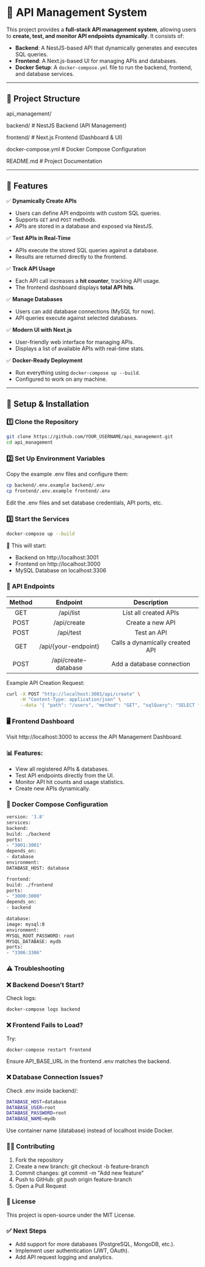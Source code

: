 # 📌 API Management System

This project provides a **full-stack API management system**, allowing users to **create, test, and monitor API endpoints dynamically**. It consists of:

- **Backend**: A NestJS-based API that dynamically generates and executes SQL queries.
- **Frontend**: A Next.js-based UI for managing APIs and databases.
- **Docker Setup**: A `docker-compose.yml` file to run the backend, frontend, and database services.

---

## 📂 Project Structure

api_management/ 

backend/        # NestJS Backend (API Management)

frontend/       # Next.js Frontend (Dashboard & UI)

docker-compose.yml  # Docker Compose Configuration

README.md       # Project Documentation

---

## 🚀 Features

✅ **Dynamically Create APIs**
- Users can define API endpoints with custom SQL queries.
- Supports `GET` and `POST` methods.
- APIs are stored in a database and exposed via NestJS.

✅ **Test APIs in Real-Time**
- APIs execute the stored SQL queries against a database.
- Results are returned directly to the frontend.

✅ **Track API Usage**
- Each API call increases a **hit counter**, tracking API usage.
- The frontend dashboard displays **total API hits**.

✅ **Manage Databases**
- Users can add database connections (MySQL for now).
- API queries execute against selected databases.

✅ **Modern UI with Next.js**
- User-friendly web interface for managing APIs.
- Displays a list of available APIs with real-time stats.

✅ **Docker-Ready Deployment**
- Run everything using `docker-compose up --build`.
- Configured to work on any machine.

---

## 🔧 Setup & Installation

### 1️⃣ Clone the Repository

```sh
git clone https://github.com/YOUR_USERNAME/api_management.git
cd api_management
```

### 2️⃣ Set Up Environment Variables

Copy the example .env files and configure them:

```sh
cp backend/.env.example backend/.env
cp frontend/.env.example frontend/.env
```

Edit the .env files and set database credentials, API ports, etc.

### 3️⃣ Start the Services

```sh
docker-compose up --build
```

🚀 This will start:
- Backend on http://localhost:3001
- Frontend on http://localhost:3000
- MySQL Database on localhost:3306

### 🔌 API Endpoints

| Method |       Endpoint       |      Description      |
|:------:|:--------------------:|:---------------------:|
|  GET   |      /api/list       | List all created APIs |
|  POST  |     /api/create      |   Create a new API    |
|  POST  |      /api/test       |      Test an API      |
|  GET   | /api/{your-endpoint} | Calls a dynamically created API |
|  POST   |      /api/create-database       | Add a database connection |

Example API Creation Request:

```sh
curl -X POST "http://localhost:3001/api/create" \
     -H "Content-Type: application/json" \
     --data '{ "path": "/users", "method": "GET", "sqlQuery": "SELECT * FROM users", "tokenProtected": false, "databaseId": 1 }'
```

### 🖥️ Frontend Dashboard

Visit http://localhost:3000 to access the API Management Dashboard.

### 📊 Features:

- View all registered APIs & databases. 
- Test API endpoints directly from the UI.
- Monitor API hit counts and usage statistics.
- Create new APIs dynamically.

### 🐳 Docker Compose Configuration

```sh
version: '3.8'
services:
backend:
build: ./backend
ports:
- "3001:3001"
depends_on:
- database
environment:
DATABASE_HOST: database

frontend:
build: ./frontend
ports:
- "3000:3000"
depends_on:
- backend

database:
image: mysql:8
environment:
MYSQL_ROOT_PASSWORD: root
MYSQL_DATABASE: mydb
ports:
- "3306:3306"
```

### ⚠️ Troubleshooting

### ❌ Backend Doesn’t Start?

Check logs:

```sh
docker-compose logs backend
```

### ❌ Frontend Fails to Load?

Try:

```sh
docker-compose restart frontend
```

Ensure API_BASE_URL in the frontend .env matches the backend.

### ❌ Database Connection Issues?

Check .env inside backend/:

```sh
DATABASE_HOST=database
DATABASE_USER=root
DATABASE_PASSWORD=root
DATABASE_NAME=mydb
```

Use container name (database) instead of localhost inside Docker.

### 👨‍💻 Contributing

1.	Fork the repository
2. Create a new branch: git checkout -b feature-branch
3.	Commit changes: git commit -m "Add new feature"
4.	Push to GitHub: git push origin feature-branch
5.	Open a Pull Request

### 📜 License
This project is open-source under the MIT License.

### ✅ Next Steps

- Add support for more databases (PostgreSQL, MongoDB, etc.).
- Implement user authentication (JWT, OAuth).
- Add API request logging and analytics.